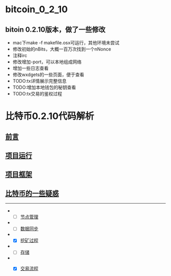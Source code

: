 # bitcoin_0_2_10

## bitoin 0.2.10版本，做了一些修改

* mac下make -f makefile.osx可运行，其他环境未尝试
* 修改初始的nBits，大概一百万次找到一个nNonce
* 注释irc
* 修改增加-port，可以本地组成网络
* 增加一些日志查看
* 修改wxdgets的一些页面，便于查看
* TODO:tx详情展示完整信息
* TODO:增加本地钱包的秘钥查看
* TODO:tx交易的鉴权过程


# 比特币0.2.10代码解析

## [前言](./docs/start.md)
## [项目运行](./docs/running.md)
## [项目框架](./docs/arc.md)
## [比特币的一些疑惑](./docs/questions.md)
***
* - [ ]  [节点管理](./docs/nodes.md)
* - [ ]  [数据同步](./docs/data_sync.md)
* - [x]  [挖矿过程](./docs/miner.md)
* - [ ]  [存储](./docs/db.md)
* - [x]  [交易流程](./docs/transaction.md)


